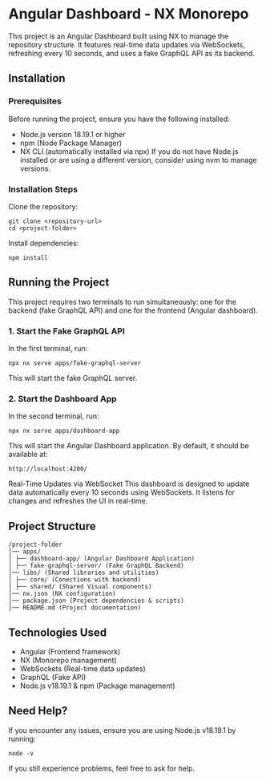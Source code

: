 # Angular Dashboard - NX Monorepo
This project is an Angular Dashboard built using NX to manage the repository structure. It features real-time data updates via WebSockets, refreshing every 10 seconds, and uses a fake GraphQL API as its backend.

## Installation
### Prerequisites
Before running the project, ensure you have the following installed:

- Node.js version 18.19.1 or higher
- npm (Node Package Manager)
- NX CLI (automatically installed via npx)
If you do not have Node.js installed or are using a different version, consider using nvm to manage versions.

### Installation Steps
Clone the repository:
```
git clone <repository-url>
cd <project-folder>
```
Install dependencies:
```
npm install
```
## Running the Project
This project requires two terminals to run simultaneously: one for the backend (fake GraphQL API) and one for the frontend (Angular dashboard).

### 1. Start the Fake GraphQL API
In the first terminal, run:
```
npx nx serve apps/fake-graphql-server
```
This will start the fake GraphQL server.

### 2. Start the Dashboard App
In the second terminal, run:
```
npx nx serve apps/dashboard-app
```
This will start the Angular Dashboard application. By default, it should be available at:
```
http://localhost:4200/
```
Real-Time Updates via WebSocket
This dashboard is designed to update data automatically every 10 seconds using WebSockets. It listens for changes and refreshes the UI in real-time.

## Project Structure
````
/project-folder
│── apps/
│ ├── dashboard-app/ (Angular Dashboard Application)
│ ├── fake-graphql-server/ (Fake GraphQL Backend)
│── libs/ (Shared libraries and utilities)
│ ├── core/ (Conections with backend)
│ ├── shared/ (Shared Visual components)
│── nx.json (NX configuration)
│── package.json (Project dependencies & scripts)
│── README.md (Project documentation)
````
## Technologies Used
- Angular (Frontend framework)
- NX (Monorepo management)
- WebSockets (Real-time data updates)
- GraphQL (Fake API)
- Node.js v18.19.1 & npm (Package management)
## Need Help?
If you encounter any issues, ensure you are using Node.js v18.19.1 by running:
```
node -v
```
If you still experience problems, feel free to ask for help.
